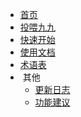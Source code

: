 <!-- * [<span style="font-size:1.2em;font-weight:500;font-family:'Chillax-Variable', sans-serif">XME-Bot</span>](/) -->
* [<i class="fa-regular fa-planet-ringed"></i> 首页](/)
* [<i class="fa-regular fa-bolt"></i> 投喂九九 <i class="fa-regular fa-arrow-up-right-from-square" style="font-size:0.8em;color:#445;position:relative;bottom:1px;"></i>](https://afdian.com/a/xzadudu179 "投喂九九")
* [<i class="fa-regular fa-paper-plane"></i> 快速开始](get_started "快速创建一个 XME-bot 实例")
* [<i class="fa-regular fa-circle-question"></i> 使用文档](help "XME-bot 的使用文档")
* [<i class="fa-regular fa-book"></i> 术语表](glossary "XME-bot 所用的术语表")
* <i class="fa-regular fa-ellipsis"></i> &nbsp;其他
  * [<i class="fa-regular fa-book"></i> 更新日志](history "XME-bot 的更新日志")
  * [<i class="fa-regular fa-pencil"></i> 功能建议 <i class="fa-regular fa-arrow-up-right-from-square" style="font-size:0.8em;color:#445;position:relative;bottom:1px;"></i>](https://docs.qq.com/form/page/DU1dNckFnVGRZeEZt "为 XME-bot 提点功能建议吧~")
<!-- * [<i class="fa-brands fa-fw fa-lg fa-github"></i> Github <i class="fa-regular fa-arrow-up-right-from-square" style="font-size:0.8em;color:#445;position:relative;bottom:1px;"></i>](https://github.com/xzadudu179/XME-bot-qq/ "Github 仓库") -->